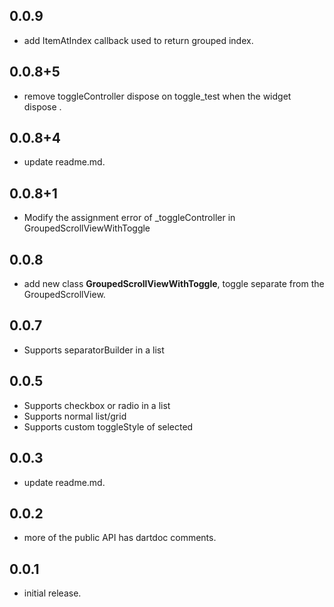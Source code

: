 ## 0.0.9

* add ItemAtIndex callback used to return grouped index.

## 0.0.8+5

* remove toggleController dispose on toggle_test when the widget dispose .

## 0.0.8+4

* update readme.md.

## 0.0.8+1

* Modify the assignment error of _toggleController in GroupedScrollViewWithToggle

## 0.0.8

* add new class **GroupedScrollViewWithToggle**, toggle separate from the GroupedScrollView.

## 0.0.7

* Supports separatorBuilder in a list

## 0.0.5

* Supports checkbox or radio in a list
* Supports normal list/grid
* Supports custom toggleStyle of selected

## 0.0.3

* update readme.md.

## 0.0.2

* more of the public API has dartdoc comments.

## 0.0.1

* initial release.
